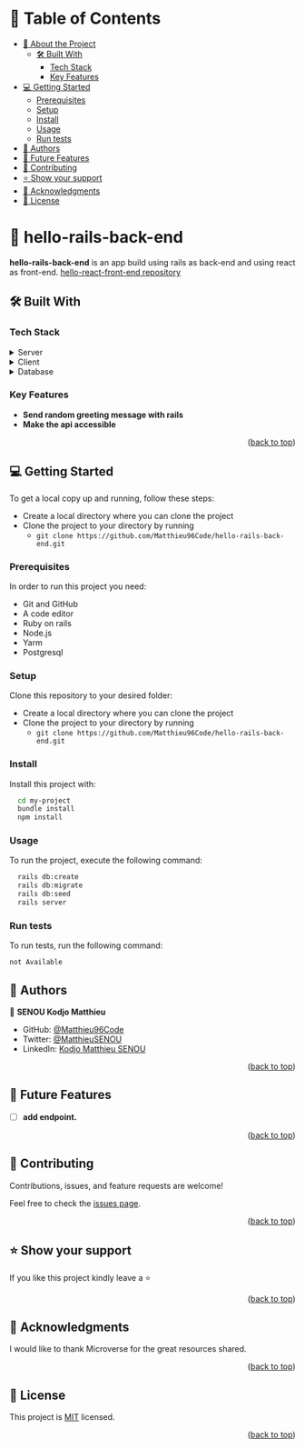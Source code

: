 <!-- TABLE OF CONTENTS -->

# 📗 Table of Contents

- [📖 About the Project](#about-project)
  - [🛠 Built With ](#-built-with-)
    - [Tech Stack ](#tech-stack-)
    - [Key Features ](#key-features-)
- [💻 Getting Started ](#-getting-started-)
  - [Prerequisites](#prerequisites)
  - [Setup](#setup)
  - [Install](#install)
  - [Usage](#usage)
  - [Run tests](#run-tests)
- [👥 Authors ](#-authors-)
- [🔭 Future Features ](#-future-features-)
- [🤝 Contributing ](#-contributing-)
- [⭐️ Show your support ](#️-show-your-support-)
- [🙏 Acknowledgments ](#-acknowledgments-)
- [📝 License ](#-license-)

<!-- PROJECT DESCRIPTION -->

# 📖 hello-rails-back-end  <a name="about-project"></a>

**hello-rails-back-end** is an app build using rails as back-end and using react as front-end.
[hello-react-front-end repository](https://github.com/Matthieu96Code/hello-react-front-end)

## 🛠 Built With <a name="built-with"></a>

### Tech Stack <a name="tech-stack"></a>
  <details>
    <summary>Server</summary>
    <ul>
        <li><a href="https://guides.rubyonrails.org/getting_started.html">Ruby on Rails</a></li>
    </ul>
  </details>

  <details>
    <summary>Client</summary>
    <ul>
        <li><a href="https://react.dev/">React</a></li>
    </ul>
  </details>

  <details>
    <summary>Database</summary>
    <ul>
        <li><a href="https://www.postgresql.org/">PostgreSQL</a></li>
    </ul>
  </details>

<!-- Features -->

### Key Features <a name="key-features"></a>

- **Send random greeting message with rails**
- **Make the api accessible**


<p align="right">(<a href="#readme-top">back to top</a>)</p>

<!-- GETTING STARTED -->

## 💻 Getting Started <a name="getting-started"></a>

To get a local copy up and running, follow these steps:

- Create a local directory where you can clone the project
- Clone the project to your directory by running
  - `git clone https://github.com/Matthieu96Code/hello-rails-back-end.git`

### Prerequisites

In order to run this project you need:

- Git and GitHub
- A code editor
- Ruby on rails
- Node.js
- Yarm
- Postgresql

### Setup

Clone this repository to your desired folder:

- Create a local directory where you can clone the project
- Clone the project to your directory by running
  - `git clone https://github.com/Matthieu96Code/hello-rails-back-end.git`

### Install

Install this project with:

```sh
  cd my-project
  bundle install
  npm install
```

### Usage

To run the project, execute the following command:

```sh
  rails db:create
  rails db:migrate
  rails db:seed
  rails server
```

### Run tests

To run tests, run the following command:

`not Available`


## 👥 Authors <a name="authors"></a>

👤 **SENOU Kodjo Matthieu**

- GitHub: [@Matthieu96Code](https://github.com/Matthieu96Code)
- Twitter: [@MatthieuSENOU](https://twitter.com/MatthieuSenou)
- LinkedIn: [Kodjo Matthieu SENOU](https://www.linkedin.com/in/kodjo-matthieu-senou/)


<p align="right">(<a href="#readme-top">back to top</a>)</p>

<!-- FUTURE FEATURES -->

## 🔭 Future Features <a name="future-features"></a>

- [ ] **add endpoint.**

<p align="right">(<a href="#readme-top">back to top</a>)</p>

<!-- CONTRIBUTING -->

## 🤝 Contributing <a name="contributing"></a>

Contributions, issues, and feature requests are welcome!

Feel free to check the [issues page](https://github.com/Matthieu96Code/hello-rails-back-end/issues).

<p align="right">(<a href="#readme-top">back to top</a>)</p>

<!-- SUPPORT -->

## ⭐️ Show your support <a name="support"></a>

If you like this project kindly leave a ⭐

<p align="right">(<a href="#readme-top">back to top</a>)</p>


## 🙏 Acknowledgments <a name="acknowledgements"></a>

I would like to thank Microverse for the great resources shared.
<p align="right">(<a href="#readme-top">back to top</a>)</p>

<!-- LICENSE -->

## 📝 License <a name="license"></a>

This project is [MIT](./LICENSE) licensed.

<p align="right">(<a href="#readme-top">back to top</a>)</p>
